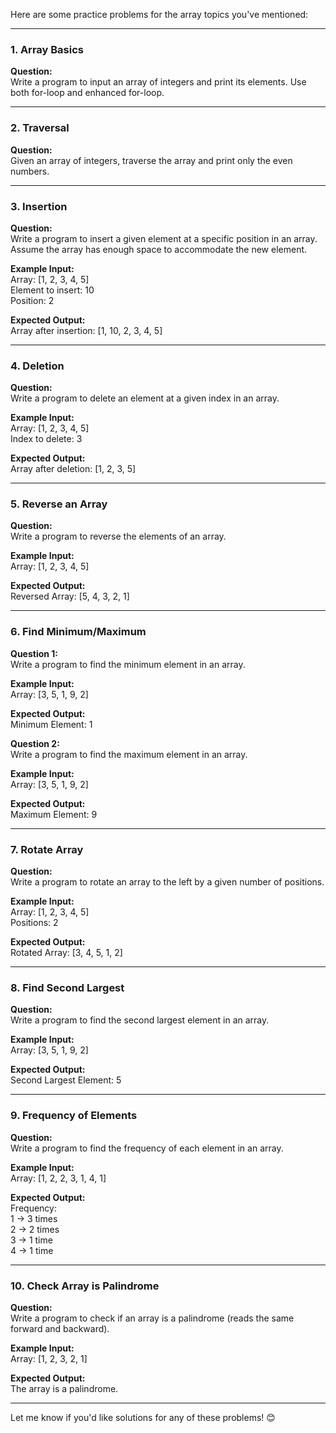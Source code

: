 Here are some practice problems for the array topics you've mentioned:

---

### **1. Array Basics**
**Question:**  
Write a program to input an array of integers and print its elements. Use both for-loop and enhanced for-loop.

---

### **2. Traversal**
**Question:**  
Given an array of integers, traverse the array and print only the even numbers.

---

### **3. Insertion**
**Question:**  
Write a program to insert a given element at a specific position in an array. Assume the array has enough space to accommodate the new element.

**Example Input:**  
Array: [1, 2, 3, 4, 5]  
Element to insert: 10  
Position: 2  

**Expected Output:**  
Array after insertion: [1, 10, 2, 3, 4, 5]

---

### **4. Deletion**
**Question:**  
Write a program to delete an element at a given index in an array.

**Example Input:**  
Array: [1, 2, 3, 4, 5]  
Index to delete: 3  

**Expected Output:**  
Array after deletion: [1, 2, 3, 5]

---

### **5. Reverse an Array**
**Question:**  
Write a program to reverse the elements of an array.

**Example Input:**  
Array: [1, 2, 3, 4, 5]  

**Expected Output:**  
Reversed Array: [5, 4, 3, 2, 1]

---

### **6. Find Minimum/Maximum**
**Question 1:**  
Write a program to find the minimum element in an array.  

**Example Input:**  
Array: [3, 5, 1, 9, 2]  

**Expected Output:**  
Minimum Element: 1  

**Question 2:**  
Write a program to find the maximum element in an array.  

**Example Input:**  
Array: [3, 5, 1, 9, 2]  

**Expected Output:**  
Maximum Element: 9  

---

### **7. Rotate Array**
**Question:**  
Write a program to rotate an array to the left by a given number of positions.

**Example Input:**  
Array: [1, 2, 3, 4, 5]  
Positions: 2  

**Expected Output:**  
Rotated Array: [3, 4, 5, 1, 2]  

---

### **8. Find Second Largest**
**Question:**  
Write a program to find the second largest element in an array.

**Example Input:**  
Array: [3, 5, 1, 9, 2]  

**Expected Output:**  
Second Largest Element: 5  

---

### **9. Frequency of Elements**
**Question:**  
Write a program to find the frequency of each element in an array.

**Example Input:**  
Array: [1, 2, 2, 3, 1, 4, 1]  

**Expected Output:**  
Frequency:  
1 -> 3 times  
2 -> 2 times  
3 -> 1 time  
4 -> 1 time  

---

### **10. Check Array is Palindrome**
**Question:**  
Write a program to check if an array is a palindrome (reads the same forward and backward).

**Example Input:**  
Array: [1, 2, 3, 2, 1]  

**Expected Output:**  
The array is a palindrome.

---

Let me know if you'd like solutions for any of these problems! 😊
